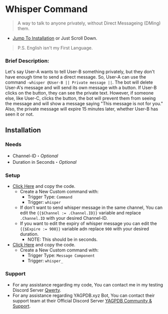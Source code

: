 # Whisper Command
> A way to talk to anyone privately, without Direct Messageing (DMing) them.
- [Jump To Installation](https://github.com/YourFriendSub/YAGPDB.xyz-CCs/tree/main/Whisper#installation) or Just Scroll Down.
> P.S. English isn't my First Language.
### Brief Description:
Let's say User-A wants to tell User-B something privately, but they don't have enough time to send a direct message. So, User-A can use the command `-whisper @User-B || Private message ||`. The bot will delete User-A's message and will send its own message with a button. If User-B clicks on the button, they can see the private text. However, if someone else, like User-C, clicks the button, the bot will prevent them from seeing the message and will show a message saying "This message is not for you." Also, the private message will expire 15 minutes later, whether User-B has seen it or not.


## Installation
### Needs
- Channel-ID・*Optional*
- Duration in Seconds・*Optional*
### Setup
- [Click Here](https://github.com/YourFriendSub/YAGPDB.xyz-CCs/blob/main/Whisper/Code%20Files/Command.yag) and copy the code.
  - Create a New Custom command with:
    - Trigger Type: `Command`
    - Trigger: `whisper`
  - If don't want to send whisper message in the same channel, You can edit the `{{$Channel := .Channel.ID}}` variable and replace `.Channel.ID` with your desired Channel-ID.
  - If you want to edit the expiry of whisper message you can edit the `{{$Expire := 900}}` variable adn replace `900` with your desired duration.
    - NOTE: This should be in seconds.
- [Click Here](https://github.com/YourFriendSub/YAGPDB.xyz-CCs/blob/main/Whisper/Code%20Files/Component.yag) and copy the code.
  - Create a New Custom command with:
    - Trigger Type: `Message Component`
    - Trigger: `whisper_`

### Support
- For any assistance regarding my code, You can contact me in my testing Discord Server [Qwerty](https://discord.com/invite/2gjARJxh9V).
- For any assistance regarding YAGPDB.xyz Bot, You can contact their support team at their Official Discord Server [YAGPDB Community & Support](https://discord.com/invite/Yagpdb).
